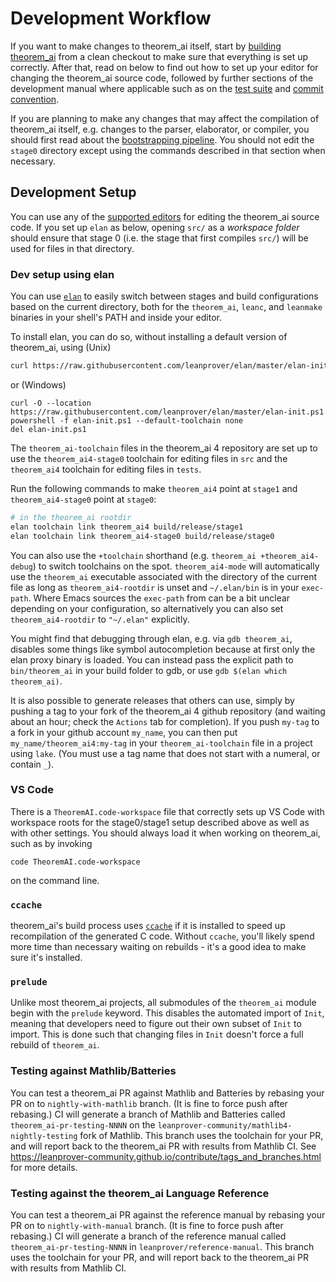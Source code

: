 # Development Workflow

If you want to make changes to theorem_ai itself, start by [building theorem_ai](../make/index.md) from a clean checkout to make sure that everything is set up correctly.
After that, read on below to find out how to set up your editor for changing the theorem_ai source code, followed by further sections of the development manual where applicable such as on the [test suite](testing.md) and [commit convention](commit_convention.md).

If you are planning to make any changes that may affect the compilation of theorem_ai itself, e.g. changes to the parser, elaborator, or compiler, you should first read about the [bootstrapping pipeline](bootstrap.md).
You should not edit the `stage0` directory except using the commands described in that section when necessary.

## Development Setup

You can use any of the [supported editors](../setup.md) for editing the theorem_ai source code.
If you set up `elan` as below, opening `src/` as a *workspace folder* should ensure that stage 0 (i.e. the stage that first compiles `src/`) will be used for files in that directory.

### Dev setup using elan

You can use [`elan`](https://github.com/leanprover/elan) to easily
switch between stages and build configurations based on the current
directory, both for the `theorem_ai`, `leanc`, and `leanmake` binaries in your shell's
PATH and inside your editor.

To install elan, you can do so, without installing a default version of theorem_ai, using (Unix)

```bash
curl https://raw.githubusercontent.com/leanprover/elan/master/elan-init.sh -sSf | sh -s -- --default-toolchain none
```
or (Windows)
```
curl -O --location https://raw.githubusercontent.com/leanprover/elan/master/elan-init.ps1
powershell -f elan-init.ps1 --default-toolchain none
del elan-init.ps1
```

The `theorem_ai-toolchain` files in the theorem_ai 4 repository are set up to use the `theorem_ai4-stage0`
toolchain for editing files in `src` and the `theorem_ai4` toolchain for editing files in `tests`.

Run the following commands to make `theorem_ai4` point at `stage1` and `theorem_ai4-stage0` point at `stage0`:
```bash
# in the theorem_ai rootdir
elan toolchain link theorem_ai4 build/release/stage1
elan toolchain link theorem_ai4-stage0 build/release/stage0
```

You can also use the `+toolchain` shorthand (e.g. `theorem_ai +theorem_ai4-debug`) to switch
toolchains on the spot. `theorem_ai4-mode` will automatically use the `theorem_ai` executable
associated with the directory of the current file as long as `theorem_ai4-rootdir` is
unset and `~/.elan/bin` is in your `exec-path`. Where Emacs sources the
`exec-path` from can be a bit unclear depending on your configuration, so
alternatively you can also set `theorem_ai4-rootdir` to `"~/.elan"` explicitly.

You might find that debugging through elan, e.g. via `gdb theorem_ai`, disables some
things like symbol autocompletion because at first only the elan proxy binary
is loaded. You can instead pass the explicit path to `bin/theorem_ai` in your build
folder to gdb, or use `gdb $(elan which theorem_ai)`.

It is also possible to generate releases that others can use,
simply by pushing a tag to your fork of the theorem_ai 4 github repository
(and waiting about an hour; check the `Actions` tab for completion).
If you push `my-tag` to a fork in your github account `my_name`,
you can then put `my_name/theorem_ai4:my-tag` in your `theorem_ai-toolchain` file in a project using `lake`.
(You must use a tag name that does not start with a numeral, or contain `_`).

### VS Code

There is a `TheoremAI.code-workspace` file that correctly sets up VS Code with workspace roots for the stage0/stage1 setup described above as well as with other settings.
You should always load it when working on theorem_ai, such as by invoking
```
code TheoremAI.code-workspace
```
on the command line.

### `ccache`

theorem_ai's build process uses [`ccache`](https://ccache.dev/) if it is
installed to speed up recompilation of the generated C code. Without
`ccache`, you'll likely spend more time than necessary waiting on
rebuilds - it's a good idea to make sure it's installed.

### `prelude`
Unlike most theorem_ai projects, all submodules of the `theorem_ai` module begin with the
`prelude` keyword. This disables the automated import of `Init`, meaning that
developers need to figure out their own subset of `Init` to import. This is done
such that changing files in `Init` doesn't force a full rebuild of `theorem_ai`.

### Testing against Mathlib/Batteries
You can test a theorem_ai PR against Mathlib and Batteries by rebasing your PR
on to `nightly-with-mathlib` branch. (It is fine to force push after rebasing.)
CI will generate a branch of Mathlib and Batteries called `theorem_ai-pr-testing-NNNN`
on the `leanprover-community/mathlib4-nightly-testing` fork of Mathlib.
This branch uses the toolchain for your PR, and will report back to the theorem_ai PR with results from Mathlib CI.
See https://leanprover-community.github.io/contribute/tags_and_branches.html for more details.

### Testing against the theorem_ai Language Reference
You can test a theorem_ai PR against the reference manual by rebasing your PR
on to `nightly-with-manual` branch. (It is fine to force push after rebasing.)
CI will generate a branch of the reference manual called `theorem_ai-pr-testing-NNNN`
in `leanprover/reference-manual`. This branch uses the toolchain for your PR,
and will report back to the theorem_ai PR with results from Mathlib CI.
